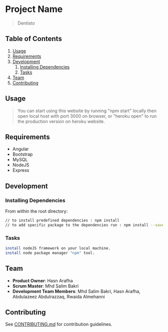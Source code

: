 # Project Name

> Dentisto

## Table of Contents

1. [Usage](#Usage)
2. [Requirements](#requirements)
3. [Development](#development)
    1. [Installing Dependencies](#installing-dependencies)
    2. [Tasks](#tasks)
4. [Team](#team)
5. [Contributing](#contributing)

## Usage

> You can start using this website by running "npm start" locally then open local host with port 3000 on browser, or "heroku open" to run the production version on heroku website.

## Requirements

- Angular
- Bootstrap
- MySQL
- NodeJS
- Express

## Development

### Installing Dependencies

From within the root directory:

```sh
// to install predefined dependencies : npm install
// to add specific package to the dependencies run : npm install --save/--save-dev <package-name>

```

### Tasks

```sh
install nodeJS framework on your local machine.
install node package manager "npm" tool.
```

## Team

  - __Product Owner__: Hasn Arafha
  - __Scrum Master__: Mhd Salim Bakri
  - __Development Team Members__: Mhd Salim Bakri, Hasn Arafha, Abdulazeez Abdulrazzaq, Rwaida Almehanni

## Contributing

See [CONTRIBUTING.md](CONTRIBUTING.md) for contribution guidelines.

